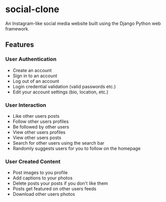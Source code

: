 # social-clone
An Instagram-like social media website built using the Django Python web framework.

## Features
### User Authentication
- Create an account
- Sign in to an account
- Log out of an account
- Login credential validation (valid passwords etc.)
- Edit your account settings (bio, location, etc.)
### User Interaction
- Like other users posts
- Follow other users profiles
- Be followed by other users
- View other users profiles
- View other users posts
- Search for other users using the search bar
- Randomly suggests users for you to follow on the homepage
### User Created Content
- Post images to you profile
- Add captions to your photos
- Delete posts your posts if you don't like them
- Posts get featured on other users feeds
- Download other users photos
